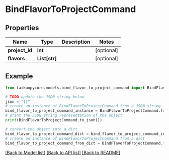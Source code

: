 # BindFlavorToProjectCommand


## Properties

Name | Type | Description | Notes
------------ | ------------- | ------------- | -------------
**project_id** | **int** |  | [optional] 
**flavors** | **List[str]** |  | [optional] 

## Example

```python
from taikunpycore.models.bind_flavor_to_project_command import BindFlavorToProjectCommand

# TODO update the JSON string below
json = "{}"
# create an instance of BindFlavorToProjectCommand from a JSON string
bind_flavor_to_project_command_instance = BindFlavorToProjectCommand.from_json(json)
# print the JSON string representation of the object
print(BindFlavorToProjectCommand.to_json())

# convert the object into a dict
bind_flavor_to_project_command_dict = bind_flavor_to_project_command_instance.to_dict()
# create an instance of BindFlavorToProjectCommand from a dict
bind_flavor_to_project_command_from_dict = BindFlavorToProjectCommand.from_dict(bind_flavor_to_project_command_dict)
```
[[Back to Model list]](../README.md#documentation-for-models) [[Back to API list]](../README.md#documentation-for-api-endpoints) [[Back to README]](../README.md)


